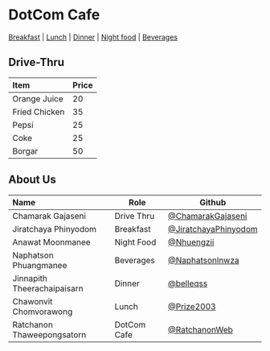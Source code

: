 # DotCom Cafe

[Breakfast](https://github.com/JiratchayaPhinyodom/dotcom-cafe/blob/main/Menu.md#breakfast) | [Lunch](https://github.com/JiratchayaPhinyodom/dotcom-cafe/blob/main/Menu.md#lunch) | [Dinner](https://github.com/JiratchayaPhinyodom/dotcom-cafe/blob/main/Menu.md#dinner) | [Night food](https://github.com/JiratchayaPhinyodom/dotcom-cafe/blob/main/Menu.md#night-food) | [Beverages](https://github.com/JiratchayaPhinyodom/dotcom-cafe/blob/main/Menu.md#beverages)

## Drive-Thru

| Item                 | Price |
|:-------------------------|----------|
| Orange  Juice |20|
| Fried Chicken| 35|
| Pepsi|25|
| Coke|25|
| Borgar | 50|


## About Us

| Name      | Role      | Github          |
|:----------|-----------|-----------------|
| Chamarak Gajaseni | Drive Thru | [@ChamarakGajaseni](https://github.com/ChamarakGajaseni)|
| Jiratchaya Phinyodom | Breakfast | [@JiratchayaPhinyodom](https://github.com/JiratchayaPhinyodom) |
| Anawat Moonmanee | Night Food | [@Nhuengzii](https://github.com/Nhuengzii) |
| Naphatson Phuangmanee | Beverages | [@Naphatsonlnwza](https://github.com/Naphatson-Phuangmanee) |
| Jinnapith Theerachaipaisarn | Dinner | [@belleqss](https://github.com/beatbee) |
| Chawonvit Chomvorawong | Lunch | [@Prize2003](https://github.com/Prize2003) |
| Ratchanon Thaweepongsatorn| DotCom Cafe | [@RatchanonWeb](https://github.com/RatchanonWeb)|
